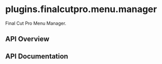 # plugins.finalcutpro.menu.manager

Final Cut Pro Menu Manager.

## API Overview

## API Documentation

